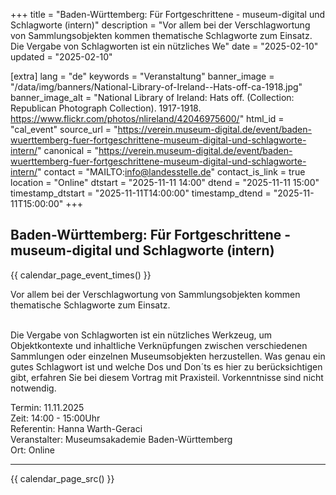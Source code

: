 +++
title = "Baden-Württemberg:  Für Fortgeschrittene - museum-digital und Schlagworte (intern)"
description = "Vor allem bei der Verschlagwortung von Sammlungsobjekten kommen thematische Schlagworte zum Einsatz.   <br /> Die Vergabe von Schlagworten ist ein nützliches We"
date = "2025-02-10"
updated = "2025-02-10"

[extra]
lang = "de"
keywords = "Veranstaltung"
banner_image = "/data/img/banners/National-Library-of-Ireland--Hats-off-ca-1918.jpg"
banner_image_alt = "National Library of Ireland:  Hats off. (Collection: Republican Photograph Collection). 1917-1918. https://www.flickr.com/photos/nlireland/42046975600/"
html_id = "cal_event"
source_url = "https://verein.museum-digital.de/event/baden-wuerttemberg-fuer-fortgeschrittene-museum-digital-und-schlagworte-intern/"
canonical = "https://verein.museum-digital.de/event/baden-wuerttemberg-fuer-fortgeschrittene-museum-digital-und-schlagworte-intern/"
contact = "MAILTO:info@landesstelle.de"
contact_is_link = true
location = "Online"
dtstart = "2025-11-11 14:00"
dtend = "2025-11-11 15:00"
timestamp_dtstart = "2025-11-11T14:00:00"
timestamp_dtend = "2025-11-11T15:00:00"
+++

## Baden-Württemberg:  Für Fortgeschrittene - museum-digital und Schlagworte (intern)

{{ calendar_page_event_times() }}

Vor allem bei der Verschlagwortung von Sammlungsobjekten kommen thematische Schlagworte zum Einsatz. 

<br />
Die Vergabe von Schlagworten ist ein nützliches Werkzeug, um Objektkontexte und inhaltliche Verknüpfungen zwischen verschiedenen Sammlungen oder einzelnen Museumsobjekten herzustellen. Was genau ein gutes Schlagwort ist und welche Dos und Don´ts es hier zu berücksichtigen gibt, erfahren Sie bei diesem Vortrag mit Praxisteil. Vorkenntnisse sind nicht notwendig. 

Termin: 11.11.2025<br />
Zeit: 14:00 - 15:00Uhr<br />
Referentin: Hanna Warth-Geraci<br />
Veranstalter: Museumsakademie Baden-Württemberg<br />
Ort: Online

----

{{ calendar_page_src() }}